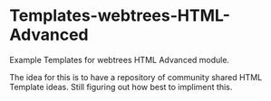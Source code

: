 # Templates-webtrees-HTML-Advanced
Example Templates for webtrees HTML Advanced module.

The idea for this is to have a repository of community shared HTML Template ideas.
Still figuring out how best to impliment this.
